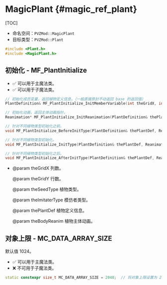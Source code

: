 # MagicPlant {#magic_ref_plant}

[TOC]

* 命名空间：`PVZMod::MagicPlant`
* 目标类型：`PVZMod::Plant`

```cpp
#include <Plant.h>
#include <MagicPlant.h>
```

## 初始化 - MF_PlantInitialize

* ✅ 可以用于主魔法类。
* ✅ 可以用于子魔法类。

```cpp
// 初始化成员变量，返回植物定义信息。（一般直接原封不动返回 base 的返回值）
PlantDefinition& MF_PlantInitialize_InitMemberVariable(int theGridX, int theGridY, SeedType theSeedType, SeedType theImitaterType, MagicPlant::PlantInitialize_InitMemberVariable_t& base);

// 初始化动画，返回主体动画指针。
Reanimation* MF_PlantInitialize_InitReanimation(PlantDefinition& thePlantDef, MagicPlant::PlantInitialize_InitReanimation& base);

// 针对不同植物类型初始化之前。
void MF_PlantInitialize_BeforeInitType(PlantDefinition& thePlantDef, Reanimation* theBodyReanim, MagicPlant::PlantInitialize_BeforeInitType& base);

// 针对不同植物类型初始化。
void MF_PlantInitialize_InitType(PlantDefinition& thePlantDef, Reanimation* theBodyReanim, MagicPlant::PlantInitialize_InitType& base);

// 针对不同植物类型初始化之后。
void MF_PlantInitialize_AfterInitType(PlantDefinition& thePlantDef, Reanimation* theBodyReanim, MagicPlant::PlantInitialize_AfterInitType& base);
```

* @param theGridX 列数。

  @param theGridY 行数。

  @param theSeedType 植物类型。

  @param theImitaterType 模仿者类型。

  @param thePlantDef 植物定义信息。

  @param theBodyReanim 植物主体动画。

## 对象上限 - MC_DATA_ARRAY_SIZE

默认值 1024。

* ✅ 可以用于主魔法类。
* ❌ 不可用于子魔法类。

```cpp
static constexpr size_t MC_DATA_ARRAY_SIZE = 2048;	// 将对象上限设置为 2048。
```

